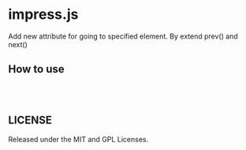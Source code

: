 impress.js
============

Add new attribute for going to specified element.
By extend prev() and next()


How to use
----------------

<pre>
<div id="step1" data-next="step3">
<div id="step3" data-prev="step1">
</pre>



LICENSE
---------

Released under the MIT and GPL Licenses.


